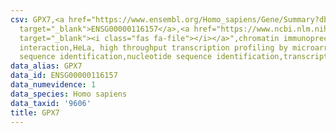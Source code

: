 ```yaml
---
csv: GPX7,<a href="https://www.ensembl.org/Homo_sapiens/Gene/Summary?db=core;g=ENSG00000116157"
  target="_blank">ENSG00000116157</a>,<a href="https://www.ncbi.nlm.nih.gov/pubmed/17216044"
  target="_blank"><i class="fas fa-file"></i></a>",chromatin immunoprecipitation assay,direct
  interaction,HeLa, high throughput transcription profiling by microarray,nucleotide
  sequence identification,nucleotide sequence identification,transcriptional regulation,
data_alias: GPX7
data_id: ENSG00000116157
data_numevidence: 1
data_species: Homo sapiens
data_taxid: '9606'
title: GPX7
---
```

